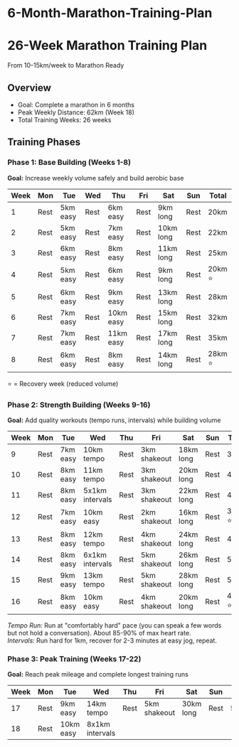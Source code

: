 # 6-Month-Marathon-Training-Plan
# 26-Week Marathon Training Plan
From 10-15km/week to Marathon Ready

## Overview
- Goal: Complete a marathon in 6 months
- Peak Weekly Distance: 62km (Week 18)
- Total Training Weeks: 26 weeks

## Training Phases

### Phase 1: Base Building (Weeks 1-8)
**Goal:** Increase weekly volume safely and build aerobic base

| Week | Mon  | Tue      | Wed  | Thu      | Fri  | Sat        | Sun  | Total |
|-------|-------|----------|-------|----------|-------|------------|-------|-------|
| 1     | Rest  | 5km easy | Rest  | 6km easy | Rest  | 9km long   | Rest  | 20km  |
| 2     | Rest  | 5km easy | Rest  | 7km easy | Rest  | 10km long  | Rest  | 22km  |
| 3     | Rest  | 6km easy | Rest  | 8km easy | Rest  | 11km long  | Rest  | 25km  |
| 4     | Rest  | 5km easy | Rest  | 6km easy | Rest  | 9km long   | Rest  | 20km ⭐|
| 5     | Rest  | 6km easy | Rest  | 9km easy | Rest  | 13km long  | Rest  | 28km  |
| 6     | Rest  | 7km easy | Rest  | 10km easy| Rest  | 15km long  | Rest  | 32km  |
| 7     | Rest  | 7km easy | Rest  | 11km easy| Rest  | 17km long  | Rest  | 35km  |
| 8     | Rest  | 6km easy | Rest  | 8km easy | Rest  | 14km long  | Rest  | 28km ⭐|

⭐ = Recovery week (reduced volume)

### Phase 2: Strength Building (Weeks 9-16)
**Goal:** Add quality workouts (tempo runs, intervals) while building volume

| Week | Mon  | Tue         | Wed            | Thu  | Fri          | Sat        | Sun  | Total |
|-------|-------|-------------|----------------|-------|--------------|------------|-------|-------|
| 9     | Rest  | 7km easy    | 10km tempo     | Rest  | 3km shakeout | 18km long  | Rest  | 38km  |
| 10    | Rest  | 8km easy    | 11km tempo     | Rest  | 3km shakeout | 20km long  | Rest  | 42km  |
| 11    | Rest  | 8km easy    | 5x1km intervals| Rest  | 3km shakeout | 22km long  | Rest  | 45km  |
| 12    | Rest  | 7km easy    | 10km easy      | Rest  | 2km shakeout | 16km long  | Rest  | 35km ⭐|
| 13    | Rest  | 8km easy    | 12km tempo     | Rest  | 4km shakeout | 24km long  | Rest  | 48km  |
| 14    | Rest  | 8km easy    | 6x1km intervals| Rest  | 5km shakeout | 26km long  | Rest  | 52km  |
| 15    | Rest  | 9km easy    | 13km tempo     | Rest  | 5km shakeout | 28km long  | Rest  | 55km  |
| 16    | Rest  | 8km easy    | 10km easy      | Rest  | 4km shakeout | 20km long  | Rest  | 42km ⭐|

*Tempo Run:* Run at "comfortably hard" pace (you can speak a few words but not hold a conversation). About 85-90% of max heart rate.  
*Intervals:* Run hard for 1km, recover for 2-3 minutes at easy jog, repeat.

### Phase 3: Peak Training (Weeks 17-22)
**Goal:** Reach peak mileage and complete longest training runs

| Week | Mon  | Tue      | Wed            | Thu  | Fri          | Sat        | Sun  | Total |
|-------|-------|----------|----------------|-------|--------------|------------|-------|-------|
| 17    | Rest  | 9km easy | 14km tempo     | Rest  | 5km shakeout | 30km long  | Rest  | 58km  |
| 18    | Rest  | 10km easy| 8x1km intervals|       |              |            |       |       |
